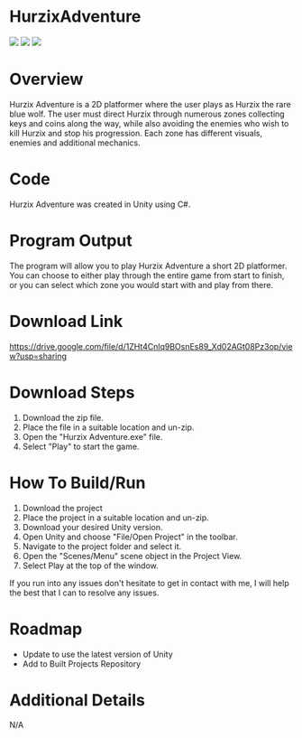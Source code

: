 # HurzixAdventure
![](https://img.shields.io/badge/Code-C_Sharp-informational?style=flat&logo=<LOGO_NAME>&logoColor=white&color=2bbc8a)
![](https://img.shields.io/badge/Program-Unity-informational?style=flat&logo=<LOGO_NAME>&logoColor=white&color=2B7CBC)
![](https://img.shields.io/badge/Version-1.3-informational?style=flat&logo=<LOGO_NAME>&logoColor=white&color=E1B445)

# Overview
Hurzix Adventure is a 2D platformer where the user plays as Hurzix the rare blue wolf. The user must direct Hurzix through numerous zones collecting keys and coins along the way, while also avoiding the enemies who wish to kill Hurzix and stop his progression. Each zone has different visuals, enemies and additional mechanics.

# Code
Hurzix Adventure was created in Unity using C#.

# Program Output
The program will allow you to play Hurzix Adventure a short 2D platformer. You can choose to either play through the entire game from start to finish, or you can select which zone you would start with and play from there.

# Download Link
https://drive.google.com/file/d/1ZHt4Cnlq9BOsnEs89_Xd02AGt08Pz3op/view?usp=sharing 

# Download Steps
1) Download the zip file.
2) Place the file in a suitable location and un-zip.
3) Open the "Hurzix Adventure.exe" file.
4) Select "Play" to start the game.

# How To Build/Run
1) Download the project
2) Place the project in a suitable location and un-zip.
3) Download your desired Unity version.
4) Open Unity and choose "File/Open Project" in the toolbar.
5) Navigate to the project folder and select it.
6) Open the "Scenes/Menu" scene object in the Project View.
7) Select Play at the top of the window.

If you run into any issues don't hesitate to get in contact with me, I will help the best that I can to resolve any issues.

# Roadmap
* Update to use the latest version of Unity
* Add to Built Projects Repository

# Additional Details
N/A
